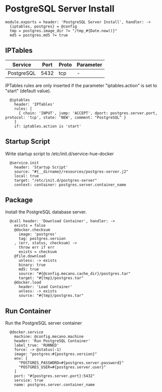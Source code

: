 
# PostgreSQL Server Install

    module.exports = header: 'PostgreSQL Server Install', handler: ->
      {iptables, postgres} = @config
      tmp = postgres.image_dir ?= "/tmp_#{Date.now()}"
      md5 = postgres.md5 ?= true
    
## IPTables

| Service    | Port | Proto | Parameter |
|------------|------|-------|-----------|
| PostgreSQL | 5432 | tcp   | -         |


IPTables rules are only inserted if the parameter "iptables.action" is set to
"start" (default value).

      @iptables
        header: 'IPTables'
        rules: [
          { chain: 'INPUT', jump: 'ACCEPT', dport: postgres.server.port, protocol: 'tcp', state: 'NEW', comment: "PostgreSQL" }
        ]
        if: iptables.action is 'start'
        
## Startup Script

Write startup script to /etc/init.d/service-hue-docker

      @service.init
        header: 'Startup Script'
        source: "#{__dirname}/resources/postgres-server.j2"
        local: true
        target: "/etc/init.d/postgres-server"
        context: container: postgres.server.container_name

## Package
Install the PostgreSQL database server.

      @call header: 'Download Container', handler: ->
        exists = false
        @docker.checksum
          image: 'postgres'
          tag: postgres.version
        , (err, status, checksum) ->
          throw err if err
          exists = checksum
        @file.download
          unless: -> exists
          binary: true
          md5: true
          source: "#{@config.mecano.cache_dir}/postgres.tar"
          target: "#{tmp}/postgres.tar"
        @docker.load
          header: 'Load Container'
          unless: -> exists
          source: "#{tmp}/postgres.tar"
      
## Run Container
Run the PostgreSQL server container

      @docker.service
        machine: @config.mecano.machine
        header: 'Run PostgreSQL Container'
        label_true: 'RUNNED'
        force: -> @status(-1)
        image: "postgres:#{postgres.version}"
        env: [
          "POSTGRES_PASSWORD=#{postgres.server.password}"
          "POSTGRES_USER=#{postgres.server.user}"
        ]
        port: "#{postgres.server.port}:5432"
        service: true
        name: postgres.server.container_name
